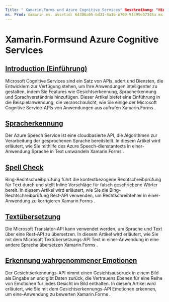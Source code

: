 ```yaml
---
Title: " Xamarin.Forms und Azure Cognitive Services" Beschreibung: "Hinzufügen von Informationen zu Xamarin.Forms Anwendungen mit Azure Cognitive Services, einschließlich Spracherkennung, Rechtschreibprüfung, Textübersetzung und Emotions Erkennung".
ms. Prod: xamarin ms. assetid: 64386a65-bd31-4a1b-A769-91495e57345a ms. Technology: xamarin-Forms Author: davidbritch ms. Author: dabritch ms. Date: 06/27/2019 NO-LOC: [ Xamarin.Forms , Xamarin.Essentials ]
---
```


# <a name="xamarinforms-and-azure-cognitive-services"></a>Xamarin.Formsund Azure Cognitive Services

## <a name="introduction"></a>[Introduction (Einführung)](introduction.md)

Microsoft Cognitive Services sind ein Satz von APIs, sdert und Diensten, die Entwicklern zur Verfügung stehen, um Ihre Anwendungen intelligenter zu gestalten, indem Sie Features wie Gesichtserkennung, Spracherkennung und Sprachverständnis hinzufügen. Dieser Artikel bietet eine Einführung in die Beispielanwendung, die veranschaulicht, wie Sie einige der Microsoft Cognitive Service-APIs von Anwendungen aus aufrufen Xamarin.Forms .

## <a name="speech-recognition"></a>[Spracherkennung](speech-recognition.md)

Der Azure Speech Service ist eine cloudbasierte API, die Algorithmen zur Verarbeitung der gesprochenen Sprache bereitstellt. In diesem Artikel wird erläutert, wie Sie mithilfe des Azure Speech-dienstantexts in einer-Anwendung Sprache in Text umwandeln Xamarin.Forms .

## <a name="spell-check"></a>[Spell Check](spell-check.md)

Bing-Rechtschreibprüfung führt die kontextbezogene Rechtschreibprüfung für Text durch und stellt Inline Vorschläge für falsch geschriebene Wörter bereit. In diesem Artikel wird erläutert, wie Sie die Bing-Rechtschreibprüfung Rest-API verwenden, um Rechtschreibfehler in einer-Anwendung zu korrigieren Xamarin.Forms .

## <a name="text-translation"></a>[Textübersetzung](text-translation.md)

Die Microsoft Translator-API kann verwendet werden, um Sprache und Text über eine Rest-API zu übersetzen. In diesem Artikel wird erläutert, wie Sie mit dem Microsoft Textübersetzungs-API Text in einer-Anwendung in eine andere Sprache übersetzen Xamarin.Forms .

## <a name="perceived-emotion-recognition"></a>[Erkennung wahrgenommener Emotionen](emotion-recognition.md)

Der Gesichtserkennungs-API nimmt einen Gesichtsausdruck in einem Bild als Eingabe an und gibt Daten zurück, die Vertrauens Ebenen für eine Reihe von Emotionen für jedes Gesicht im Bild enthalten. In diesem Artikel wird erläutert, wie Sie mit dem Gesichtserkennungs-API Emotionen erkennen, um eine-Anwendung zu bewerten Xamarin.Forms .
